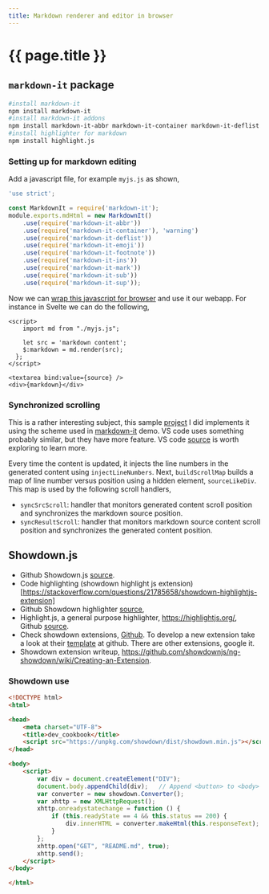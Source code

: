```yaml
---
title: Markdown renderer and editor in browser
---
```


# {{ page.title }}

## ``markdown-it`` package 
```bash
#install markdown-it
npm install markdown-it
#install markdown-it addons
npm install markdown-it-abbr markdown-it-container markdown-it-deflist markdown-it-emoji markdown-it-footnote markdown-it-ins markdown-it-mark markdown-it-sub markdown-it-sup
#install highlighter for markdown
npm install highlight.js
```
### Setting up for markdown editing

Add a javascript file, for example ``myjs.js`` as shown,
```javascript
'use strict';

const MarkdownIt = require('markdown-it');
module.exports.mdHtml = new MarkdownIt()
    .use(require('markdown-it-abbr'))
    .use(require('markdown-it-container'), 'warning')
    .use(require('markdown-it-deflist'))
    .use(require('markdown-it-emoji'))
    .use(require('markdown-it-footnote'))
    .use(require('markdown-it-ins'))
    .use(require('markdown-it-mark'))
    .use(require('markdown-it-sub'))
    .use(require('markdown-it-sup'));
```
Now we can [wrap this javascript for browser](jslib) and use it our webapp. For instance in Svelte we can do the following, 
```svelte
<script>
    import md from "./myjs.js";
  
    let src = 'markdown content';
    $:markdown = md.render(src);
  };
</script>

<textarea bind:value={source} />
<div>{markdown}</div>
```
### Synchronized scrolling
This is a rather interesting subject, this sample [project](https://github.com/kkibria/svelte-page-blog) I did implements it using the scheme used in [markdown-it](https://github.com/markdown-it/markdown-it/blob/master/support/demo_template/index.js) demo. VS code uses something probably similar, but they have more feature. VS code [source](https://github.com/microsoft/vscode) is worth exploring to learn more.

Every time the content is updated, it injects the line numbers in the generated content using ``injectLineNumbers``. Next, ``buildScrollMap`` builds a map of line number versus position using a hidden element, ``sourceLikeDiv``. This map is used by the following scroll handlers,
* ``syncSrcScroll``: handler that monitors generated content scroll position and synchronizes the markdown source position.
* ``syncResultScroll``: handler that monitors markdown source content scroll position and synchronizes the generated content position.

## Showdown.js
* Github Showdown.js [source](https://github.com/showdownjs/showdown).
* Code highlighting (showdown highlight js extension)[https://stackoverflow.com/questions/21785658/showdown-highlightjs-extension]
* Github Showdown highlighter [source](https://github.com/Bloggify/showdown-highlight),
* Highlight.js, a general purpose highlighter, <https://highlightjs.org/>, Github [source](https://github.com/highlightjs/highlight.js).
* Check showdown extensions, [Github](https://github.com/showdownjs/extension-boilerplate). To develop a new extension take a look at their  [template](https://github.com/showdownjs/extension-boilerplate) at github. There are other extensions, google it.
* Showdown extension writeup, <https://github.com/showdownjs/ng-showdown/wiki/Creating-an-Extension>.

### Showdown use

```html
<!DOCTYPE html>
<html>

<head>
    <meta charset="UTF-8">
    <title>dev_cookbook</title>
    <script src="https://unpkg.com/showdown/dist/showdown.min.js"></script>
</head>

<body>
    <script>
        var div = document.createElement("DIV");
        document.body.appendChild(div);   // Append <button> to <body>
        var converter = new showdown.Converter();
        var xhttp = new XMLHttpRequest();
        xhttp.onreadystatechange = function () {
            if (this.readyState == 4 && this.status == 200) {
                div.innerHTML = converter.makeHtml(this.responseText);
            }
        };
        xhttp.open("GET", "README.md", true);
        xhttp.send();
    </script>
</body>

</html>
```